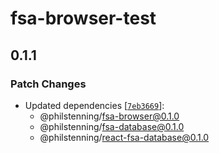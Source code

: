 # fsa-browser-test

## 0.1.1

### Patch Changes

- Updated dependencies [[`7eb3669`](https://github.com/philstenning/browser-fs/commit/7eb3669ad2a0529c1530c77e78172a1b0107508f)]:
  - @philstenning/fsa-browser@0.1.0
  - @philstenning/fsa-database@0.1.0
  - @philstenning/react-fsa-database@0.1.0

